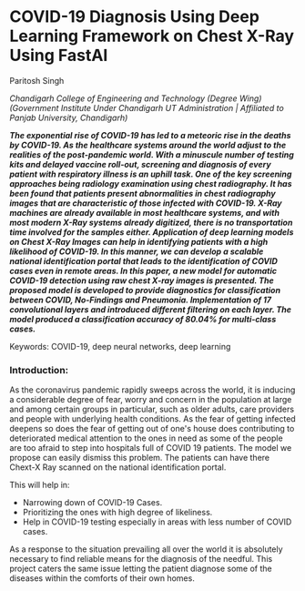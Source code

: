 

# COVID-19 Diagnosis Using Deep Learning Framework on Chest X-Ray Using FastAI

Paritosh Singh

*Chandigarh College of Engineering and Technology (Degree Wing) (Government Institute Under Chandigarh UT Administration | Affiliated to Panjab University, Chandigarh)*


_**The exponential rise of COVID-19 has led to a meteoric rise in the deaths by COVID-19. As the healthcare systems around the world adjust to the realities of the post-pandemic world. With a minuscule number of testing kits and delayed vaccine roll-out, screening and diagnosis of every patient with respiratory illness is an uphill task. One of the key screening approaches being radiology examination using chest radiography. It has been found that patients present abnormalities in chest radiography images that are characteristic of those infected with COVID-19. X-Ray machines are already available in most healthcare systems, and with most modern X-Ray systems already digitized, there is no transportation time involved for the samples either. Application of deep learning models on Chest X-Ray Images can help in identifying patients with a high likelihood of COVID-19. In this manner, we can develop a scalable national identification portal that leads to the identification of COVID cases even in remote areas. In this paper, a new model for automatic COVID-19 detection using raw chest X-ray images is presented. The proposed model is developed to provide diagnostics for classification between COVID, No-Findings and Pneumonia. Implementation of 17 convolutional layers and introduced different filtering on each layer.  The model produced a classification accuracy of 80.04% for multi-class cases.**_

Keywords: COVID-19, deep neural networks, deep learning


### Introduction:

As the coronavirus pandemic rapidly sweeps across the world, it is inducing a considerable degree of fear, worry and concern in the population at large and among certain groups in particular, such as older adults, care providers and people with underlying health conditions. As the fear of getting infected deepens so does the fear of getting out of one's house does contributing to deteriorated medical attention to the ones in need as some of the people are too afraid to step into hospitals full of COVID 19 patients. The model we propose can easily dismiss this problem. The patients can have there Chext-X Ray scanned on the  national identification portal.

This will help in:
 - Narrowing down of COVID-19 Cases.
 - Prioritizing the ones with high degree of likeliness.
 - Help in COVID-19 testing especially in areas with less number of COVID cases.

As a response to the situation prevailing all over the world it is absolutely necessary to find reliable means for the diagnosis of the needful. This project caters the same issue letting the patient diagnose some of the diseases within the comforts of their own homes.
 

